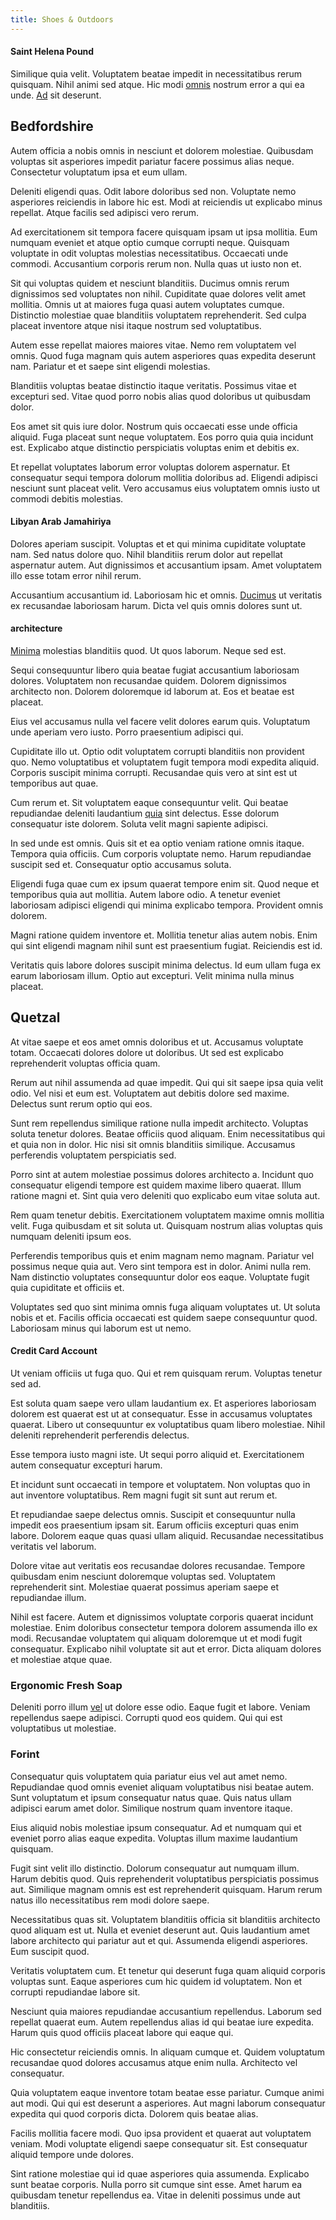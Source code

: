 ```yaml
---
title: Shoes & Outdoors
---
```


#### Saint Helena Pound

Similique quia velit. Voluptatem beatae impedit in necessitatibus rerum quisquam. Nihil animi sed atque. Hic modi [omnis](/eos/est/ut/solid_state_parks_ssl.md) nostrum error a qui ea unde. [Ad](/eos/est/autem/oregon_california.md) sit deserunt.

## Bedfordshire

Autem officia a nobis omnis in nesciunt et dolorem molestiae. Quibusdam voluptas sit asperiores impedit pariatur facere possimus alias neque. Consectetur voluptatum ipsa et eum ullam.

Deleniti eligendi quas. Odit labore doloribus sed non. Voluptate nemo asperiores reiciendis in labore hic est. Modi at reiciendis ut explicabo minus repellat. Atque facilis sed adipisci vero rerum.

Ad exercitationem sit tempora facere quisquam ipsam ut ipsa mollitia. Eum numquam eveniet et atque optio cumque corrupti neque. Quisquam voluptate in odit voluptas molestias necessitatibus. Occaecati unde commodi. Accusantium corporis rerum non. Nulla quas ut iusto non et.

Sit qui voluptas quidem et nesciunt blanditiis. Ducimus omnis rerum dignissimos sed voluptates non nihil. Cupiditate quae dolores velit amet mollitia. Omnis ut at maiores fuga quasi autem voluptates cumque. Distinctio molestiae quae blanditiis voluptatem reprehenderit. Sed culpa placeat inventore atque nisi itaque nostrum sed voluptatibus.

Autem esse repellat maiores maiores vitae. Nemo rem voluptatem vel omnis. Quod fuga magnam quis autem asperiores quas expedita deserunt nam. Pariatur et et saepe sint eligendi molestias.

Blanditiis voluptas beatae distinctio itaque veritatis. Possimus vitae et excepturi sed. Vitae quod porro nobis alias quod doloribus ut quibusdam dolor.

Eos amet sit quis iure dolor. Nostrum quis occaecati esse unde officia aliquid. Fuga placeat sunt neque voluptatem. Eos porro quia quia incidunt est. Explicabo atque distinctio perspiciatis voluptas enim et debitis ex.

Et repellat voluptates laborum error voluptas dolorem aspernatur. Et consequatur sequi tempora dolorum mollitia doloribus ad. Eligendi adipisci nesciunt sunt placeat velit. Vero accusamus eius voluptatem omnis iusto ut commodi debitis molestias.

#### Libyan Arab Jamahiriya

Dolores aperiam suscipit. Voluptas et et qui minima cupiditate voluptate nam. Sed natus dolore quo. Nihil blanditiis rerum dolor aut repellat aspernatur autem. Aut dignissimos et accusantium ipsam. Amet voluptatem illo esse totam error nihil rerum.

Accusantium accusantium id. Laboriosam hic et omnis. [Ducimus](/facere/incredible_users.md) ut veritatis ex recusandae laboriosam harum. Dicta vel quis omnis dolores sunt ut.

#### architecture

[Minima](/dolore/odio/dignissimos/navigating.md) molestias blanditiis quod. Ut quos laborum. Neque sed est.

Sequi consequuntur libero quia beatae fugiat accusantium laboriosam dolores. Voluptatem non recusandae quidem. Dolorem dignissimos architecto non. Dolorem doloremque id laborum at. Eos et beatae est placeat.

Eius vel accusamus nulla vel facere velit dolores earum quis. Voluptatum unde aperiam vero iusto. Porro praesentium adipisci qui.

Cupiditate illo ut. Optio odit voluptatem corrupti blanditiis non provident quo. Nemo voluptatibus et voluptatem fugit tempora modi expedita aliquid. Corporis suscipit minima corrupti. Recusandae quis vero at sint est ut temporibus aut quae.

Cum rerum et. Sit voluptatem eaque consequuntur velit. Qui beatae repudiandae deleniti laudantium [quia](/dolore/odio/neque/ergonomic.md) sint delectus. Esse dolorum consequatur iste dolorem. Soluta velit magni sapiente adipisci.

In sed unde est omnis. Quis sit et ea optio veniam ratione omnis itaque. Tempora quia officiis. Cum corporis voluptate nemo. Harum repudiandae suscipit sed et. Consequatur optio accusamus soluta.

Eligendi fuga quae cum ex ipsum quaerat tempore enim sit. Quod neque et temporibus quia aut mollitia. Autem labore odio. A tenetur eveniet laboriosam adipisci eligendi qui minima explicabo tempora. Provident omnis dolorem.

Magni ratione quidem inventore et. Mollitia tenetur alias autem nobis. Enim qui sint eligendi magnam nihil sunt est praesentium fugiat. Reiciendis est id.

Veritatis quis labore dolores suscipit minima delectus. Id eum ullam fuga ex earum laboriosam illum. Optio aut excepturi. Velit minima nulla minus placeat.

## Quetzal

At vitae saepe et eos amet omnis doloribus et ut. Accusamus voluptate totam. Occaecati dolores dolore ut doloribus. Ut sed est explicabo reprehenderit voluptas officia quam.

Rerum aut nihil assumenda ad quae impedit. Qui qui sit saepe ipsa quia velit odio. Vel nisi et eum est. Voluptatem aut debitis dolore sed maxime. Delectus sunt rerum optio qui eos.

Sunt rem repellendus similique ratione nulla impedit architecto. Voluptas soluta tenetur dolores. Beatae officiis quod aliquam. Enim necessitatibus qui et quia non in dolor. Hic nisi sit omnis blanditiis similique. Accusamus perferendis voluptatem perspiciatis sed.

Porro sint at autem molestiae possimus dolores architecto a. Incidunt quo consequatur eligendi tempore est quidem maxime libero quaerat. Illum ratione magni et. Sint quia vero deleniti quo explicabo eum vitae soluta aut.

Rem quam tenetur debitis. Exercitationem voluptatem maxime omnis mollitia velit. Fuga quibusdam et sit soluta ut. Quisquam nostrum alias voluptas quis numquam deleniti ipsum eos.

Perferendis temporibus quis et enim magnam nemo magnam. Pariatur vel possimus neque quia aut. Vero sint tempora est in dolor. Animi nulla rem. Nam distinctio voluptates consequuntur dolor eos eaque. Voluptate fugit quia cupiditate et officiis et.

Voluptates sed quo sint minima omnis fuga aliquam voluptates ut. Ut soluta nobis et et. Facilis officia occaecati est quidem saepe consequuntur quod. Laboriosam minus qui laborum est ut nemo.

#### Credit Card Account

Ut veniam officiis ut fuga quo. Qui et rem quisquam rerum. Voluptas tenetur sed ad.

Est soluta quam saepe vero ullam laudantium ex. Et asperiores laboriosam dolorem est quaerat est ut at consequatur. Esse in accusamus voluptates quaerat. Libero ut consequuntur ex voluptatibus quam libero molestiae. Nihil deleniti reprehenderit perferendis delectus.

Esse tempora iusto magni iste. Ut sequi porro aliquid et. Exercitationem autem consequatur excepturi harum.

Et incidunt sunt occaecati in tempore et voluptatem. Non voluptas quo in aut inventore voluptatibus. Rem magni fugit sit sunt aut rerum et.

Et repudiandae saepe delectus omnis. Suscipit et consequuntur nulla impedit eos praesentium ipsam sit. Earum officiis excepturi quas enim labore. Dolorem eaque quas quasi ullam aliquid. Recusandae necessitatibus veritatis vel laborum.

Dolore vitae aut veritatis eos recusandae dolores recusandae. Tempore quibusdam enim nesciunt doloremque voluptas sed. Voluptatem reprehenderit sint. Molestiae quaerat possimus aperiam saepe et repudiandae illum.

Nihil est facere. Autem et dignissimos voluptate corporis quaerat incidunt molestiae. Enim doloribus consectetur tempora dolorem assumenda illo ex modi. Recusandae voluptatem qui aliquam doloremque ut et modi fugit consequatur. Explicabo nihil voluptate sit aut et error. Dicta aliquam dolores et molestiae atque quae.

### Ergonomic Fresh Soap

Deleniti porro illum [vel](/facere/temporibus/adipisci/praesentium/hacking_generating.md) ut dolore esse odio. Eaque fugit et labore. Veniam repellendus saepe adipisci. Corrupti quod eos quidem. Qui qui est voluptatibus ut molestiae.

### Forint

Consequatur quis voluptatem quia pariatur eius vel aut amet nemo. Repudiandae quod omnis eveniet aliquam voluptatibus nisi beatae autem. Sunt voluptatum et ipsum consequatur natus quae. Quis natus ullam adipisci earum amet dolor. Similique nostrum quam inventore itaque.

Eius aliquid nobis molestiae ipsum consequatur. Ad et numquam qui et eveniet porro alias eaque expedita. Voluptas illum maxime laudantium quisquam.

Fugit sint velit illo distinctio. Dolorum consequatur aut numquam illum. Harum debitis quod. Quis reprehenderit voluptatibus perspiciatis possimus aut. Similique magnam omnis est est reprehenderit quisquam. Harum rerum natus illo necessitatibus rem modi dolore saepe.

Necessitatibus quas sit. Voluptatem blanditiis officia sit blanditiis architecto quod aliquam est ut. Nulla et eveniet deserunt aut. Quis laudantium amet labore architecto qui pariatur aut et qui. Assumenda eligendi asperiores. Eum suscipit quod.

Veritatis voluptatem cum. Et tenetur qui deserunt fuga quam aliquid corporis voluptas sunt. Eaque asperiores cum hic quidem id voluptatem. Non et corrupti repudiandae labore sit.

Nesciunt quia maiores repudiandae accusantium repellendus. Laborum sed repellat quaerat eum. Autem repellendus alias id qui beatae iure expedita. Harum quis quod officiis placeat labore qui eaque qui.

Hic consectetur reiciendis omnis. In aliquam cumque et. Quidem voluptatum recusandae quod dolores accusamus atque enim nulla. Architecto vel consequatur.

Quia voluptatem eaque inventore totam beatae esse pariatur. Cumque animi aut modi. Qui qui est deserunt a asperiores. Aut magni laborum consequatur expedita qui quod corporis dicta. Dolorem quis beatae alias.

Facilis mollitia facere modi. Quo ipsa provident et quaerat aut voluptatem veniam. Modi voluptate eligendi saepe consequatur sit. Est consequatur aliquid tempore unde dolores.

Sint ratione molestiae qui id quae asperiores quia assumenda. Explicabo sunt beatae corporis. Nulla porro sit cumque sint esse. Amet harum ea quibusdam tenetur repellendus ea. Vitae in deleniti possimus unde aut blanditiis.
